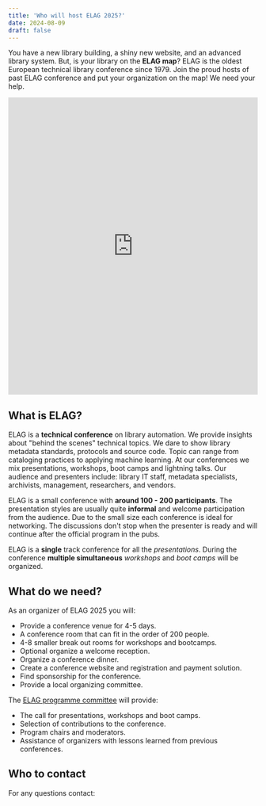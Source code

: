 ```yaml
---
title: 'Who will host ELAG 2025?'
date: 2024-08-09
draft: false
---
```


You have a new library building, a shiny new website, and an advanced library system. But, is your library on the **ELAG map**? ELAG is the oldest European technical library conference since 1979. Join the proud hosts of past ELAG conference and put your organization on the map! We need your help.

<iframe width="100%" height="600px" frameborder="0" allowfullscreen allow="geolocation" src="https://umap.openstreetmap.fr/en/map/untitled-map_1102205?scaleControl=false&miniMap=false&scrollWheelZoom=false&zoomControl=true&editMode=disabled&moreControl=true&searchControl=null&tilelayersControl=null&embedControl=null&datalayersControl=true&onLoadPanel=none&captionBar=false&captionMenus=true"></iframe>

## What is ELAG?

ELAG is a **technical conference** on library automation. We provide insights about "behind the scenes" technical topics. We dare to show library metadata standards, protocols and source code. Topic can range from cataloging practices to applying machine learning. At our conferences we mix presentations, workshops, boot camps and lightning talks. Our audience and presenters include: library IT staff, metadata specialists, archivists, management, researchers, and vendors.

ELAG is a small conference with **around 100 - 200 participants**. The presentation styles are usually quite **informal** and welcome participation from the audience. Due to the small size each conference is ideal for networking. The discussions don't stop when the presenter is ready and will continue after the official program in the pubs.

ELAG is a **single** track conference for all the _presentations_. During the conference **multiple simultaneous** _workshops_ and _boot camps_ will be organized.

## What do we need?

As an organizer of ELAG 2025 you will:

- Provide a conference venue for 4-5 days.
- A conference room that can fit in the order of 200 people.
- 4-8 smaller break out rooms for workshops and bootcamps.
- Optional organize a welcome reception.
- Organize a conference dinner.
- Create a conference website and registration and payment solution.
- Find sponsorship for the conference.
- Provide a local organizing committee.

The [ELAG programme committee](/about/) will provide:

- The call for presentations, workshops and boot camps.
- Selection of contributions to the conference.
- Program chairs and moderators.
- Assistance of organizers with lessons learned from previous conferences.

## Who to contact

For any questions contact: 
